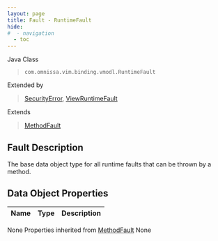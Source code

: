 ```yaml
---
layout: page
title: Fault - RuntimeFault
hide:
#  - navigation
  - toc
---
```








Java Class
> `com.omnissa.vim.binding.vmodl.RuntimeFault`

Extended by
> [SecurityError](vmodl.fault.SecurityError.md), [ViewRuntimeFault](vdi.fault.ViewRuntimeFault.md)

Extends
> [MethodFault](vmodl.MethodFault.md)


## Fault Description

The base data object type for all runtime faults that can be thrown by a method.

## Data Object Properties

 Name | Type | Description
:---|:---:|:---
None
Properties inherited from [MethodFault](vmodl.MethodFault.md)
None


 
